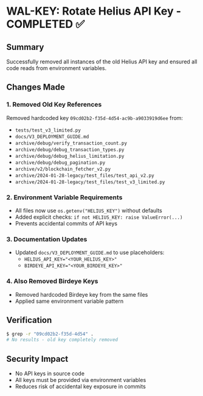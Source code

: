 # WAL-KEY: Rotate Helius API Key - COMPLETED ✅

## Summary
Successfully removed all instances of the old Helius API key and ensured all code reads from environment variables.

## Changes Made

### 1. Removed Old Key References
Removed hardcoded key `09cd02b2-f35d-4d54-ac9b-a9033919d6ee` from:
- `tests/test_v3_limited.py`
- `docs/V3_DEPLOYMENT_GUIDE.md` 
- `archive/debug/verify_transaction_count.py`
- `archive/debug/debug_transaction_types.py`
- `archive/debug/debug_helius_limitation.py`
- `archive/debug/debug_pagination.py`
- `archive/v2/blockchain_fetcher_v2.py`
- `archive/2024-01-28-legacy/test_files/test_api_v2.py`
- `archive/2024-01-28-legacy/test_files/test_v3_limited.py`

### 2. Environment Variable Requirements
- All files now use `os.getenv("HELIUS_KEY")` without defaults
- Added explicit checks: `if not HELIUS_KEY: raise ValueError(...)`
- Prevents accidental commits of API keys

### 3. Documentation Updates
- Updated `docs/V3_DEPLOYMENT_GUIDE.md` to use placeholders:
  - `HELIUS_API_KEY="<YOUR_HELIUS_KEY>"`
  - `BIRDEYE_API_KEY="<YOUR_BIRDEYE_KEY>"`

### 4. Also Removed Birdeye Keys
- Removed hardcoded Birdeye key from the same files
- Applied same environment variable pattern

## Verification
```bash
$ grep -r "09cd02b2-f35d-4d54" .
# No results - old key completely removed
```

## Security Impact
- No API keys in source code
- All keys must be provided via environment variables
- Reduces risk of accidental key exposure in commits 